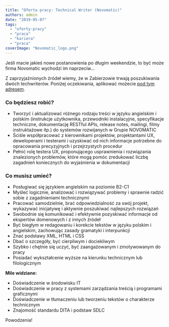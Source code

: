 ```yaml
---
title: "Oferta pracy: Technical Writer (Novomatic)"
authors: admin
date: "2019-05-07"
tags:
  - "oferty-pracy"
  - "praca"
  - "kariera"
  - "praca"
coverImage: "Novomatic_logo.png"
---
```


Jeśli macie jakieś nowe postanowienia po długim weekendzie, to być może firma
Novomatic wychodzi im naprzeciw...

Z zaprzyjaźnionych źródeł wiemy, że w Zabierzowie trwają poszukiwania dwóch
techwriterów. Poniżej oczekiwania, aplikować możecie
[pod tym adresem](https://novomatic.workable.com/j/D234B9C9A4).

### Co będziesz robić?

- Tworzyć i aktualizować różnego rodzaju treści w języku angielskim i polskim
  (instrukcje użytkownika, przewodniki instalacyjne, specyfikacje techniczne,
  dokumentację RESTful APIs, release notes, mailingi, filmy instruktażowe itp.)
  do systemów rozwijanych w Grupie NOVOMATIC
- Ściśle współpracować z kierownikami projektów, projektantami UX, deweloperami
  i testerami i uzyskiwać od nich informacje potrzebne do opracowania
  precyzyjnych i przejrzystych procedur
- Pełnić rolę testera UX, proponującego usprawnienia i rozwiązania znalezionych
  problemów, które mogą pomóc zredukować liczbę zagadnień koniecznych do
  wyjaśnienia w dokumentacji

### Co musisz umieć?

- Posługiwać się językiem angielskim na poziomie B2-C1
- Myśleć logicznie, analizować i rozwiązywać problemy i sprawnie radzić sobie z
  zagadnieniami technicznymi
- Pracować samodzielnie, brać odpowiedzialność za swój projekt, wykazywać
  inicjatywę i aktywnie poszukiwać najlepszych rozwiązań
- Swobodnie się komunikować i efektywnie pozyskiwać informacje od ekspertów
  domenowych i z innych źródeł
- Być biegłym w redagowaniu i korekcie tekstów w języku polskim i angielskim,
  zachowując zasady gramatyki i interpunkcji
- Znać podstawy XML, HTML i CSS
- Dbać o szczegóły, być cierpliwym i dociekliwym
- Szybko i chętnie się uczyć, być zaangażowanym i zmotywowanym do pracy
- Posiadać wykształcenie wyższe na kierunku technicznym lub filologicznym

**Mile widziane:**

- Doświadczenie w środowisku IT
- Doświadczenie w pracy z systemami zarządzania treścią i programami graficznymi
- Doświadczenie w tłumaczeniu lub tworzeniu tekstów o charakterze technicznym
- Znajomość standardu DITA i podstaw SDLC

Powodzenia!
